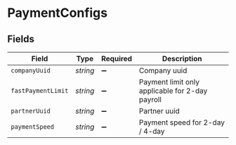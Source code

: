 # PaymentConfigs


## Fields

| Field                                           | Type                                            | Required                                        | Description                                     |
| ----------------------------------------------- | ----------------------------------------------- | ----------------------------------------------- | ----------------------------------------------- |
| `companyUuid`                                   | *string*                                        | :heavy_minus_sign:                              | Company uuid                                    |
| `fastPaymentLimit`                              | *string*                                        | :heavy_minus_sign:                              | Payment limit only applicable for 2-day payroll |
| `partnerUuid`                                   | *string*                                        | :heavy_minus_sign:                              | Partner uuid                                    |
| `paymentSpeed`                                  | *string*                                        | :heavy_minus_sign:                              | Payment speed for 2-day / 4-day                 |